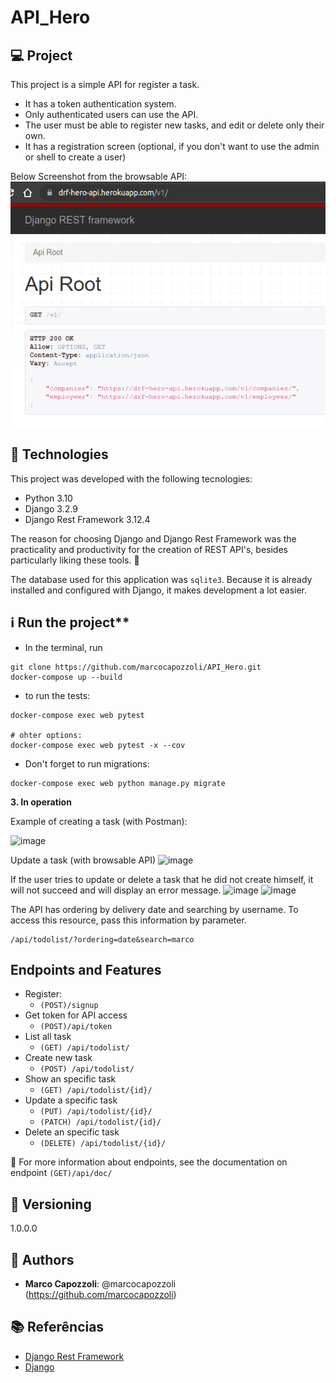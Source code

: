 # API_Hero

## 💻 Project

This project is a simple API for register a task.
- It has a token authentication system.
- Only authenticated users can use the API.
- The user must be able to register new tasks, and edit or delete only their own.
- It has a registration screen (optional, if you don't want to use the admin or shell to create a user)

Below Screenshot from the browsable API:
![image](/readme_img/main_screen.png?raw=true "Main_Screen")

## 🚀 Technologies

This project was developed with the following tecnologies:
- Python 3.10
- Django 3.2.9
- Django Rest Framework 3.12.4

The reason for choosing Django and Django Rest Framework was the practicality and productivity for the creation of REST API's, besides particularly liking these tools. 🥰

The database used for this application was `sqlite3`. Because it is already installed and configured with Django, it makes development a lot easier.

## ℹ️ Run the project**

- In the terminal, run
```
git clone https://github.com/marcocapozzoli/API_Hero.git
docker-compose up --build
```

- to run the tests:
```
docker-compose exec web pytest

# ohter options:
docker-compose exec web pytest -x --cov
```

- Don't forget to run migrations:
```
docker-compose exec web python manage.py migrate
```

**3. In operation**
  
Example of creating a task (with Postman):
  
![image](/readme_img/postman_post_api-todolist.png?raw=true "postman_post_api-todolist")

Update a task (with browsable API)
![image](/readme_img/drf_put_api_todolist_id.png?raw=true "drf_put_api-todolist_id")

If the user tries to update or delete a task that he did not create himself, it will not succeed and will display an error message.
![image](/readme_img/drf_put_api_todolist_id_response_error.png?raw=true "drf_put_api-todolist_response_error_id")
![image](/readme_img/drf_delete_api_todolist_id_response_error.png?raw=true "drf_delete_api-todolist_response_error_id")

The API has ordering by delivery date and searching by username. To access this resource, pass this information by parameter.
```
/api/todolist/?ordering=date&search=marco
```

## Endpoints and Features

- Register:
  - `(POST)/signup`
- Get token for API access
  - `(POST)/api/token`
- List all task
  - `(GET) /api/todolist/`
- Create new task
  - `(POST) /api/todolist/`
- Show an specific task
  - `(GET) /api/todolist/{id}/`
- Update a specific task
  - `(PUT) /api/todolist/{id}/`
  - `(PATCH) /api/todolist/{id}/`
- Delete an specific task
  - `(DELETE) /api/todolist/{id}/`

👀 For more information about endpoints, see the documentation on endpoint `(GET)/api/doc/`

## 📎 Versioning

1.0.0.0

## 🧔 Authors

* **Marco Capozzoli**: @marcocapozzoli (https://github.com/marcocapozzoli)

## 📚 Referências
- [Django Rest Framework](https://www.django-rest-framework.org/)
- [Django](https://www.djangoproject.com/)